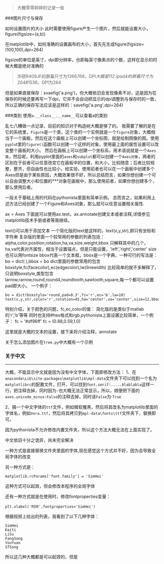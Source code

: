 

> 大概零零碎碎的记录一些


###图片尺寸与保存

如何设置图片的大小
此时需要使用figure产生一个图片，然后就能设置大小，figure(figsize=(a,b))

在matplotlib中，如何准确的设置画布的大小，首先先生成figure(figsize=(100,100),dpi=264)

figsize的单位是英寸，dpi即分辨率，也即每英寸像素点的个数，这样在显示的时候大概是绝对准确的


> 华硕R409JF的屏幕尺寸为1366*768，DPI大概是112
> ipad4的屏幕尺寸为2048*1536，DPI为264



但是如果直接保存：svaefig('a.png')，你大概依旧会发现像素不对，这是因为在保存的时候还要再写一下dpi，它并不会自动把显示的dpi调整到与保存时的一致，所以正确的保存写法应该是这样的：savefig('a.png',dpi=264)





###类别
使用`a.__class__.__name__`可以查看a的类别


乱七八糟做一点记录，目前的知识对于构造树大概是够了的。
我需要了解的是在它的系统里，`Figure`是一个类，这个类的一个实例就是一个`figure`对象，大概相当于一个画板，然后在这个画板上可以创建一个坐标图，就是绘制图像的图。使用`pyplo`t里的`figure()`函数可以创建一个这样的对象。使用最上面的属性设置可以改变整个画板的大小。
然后在画板上可以创建一个坐标系，用术语说就是一个`Axes类`，然后呢，利用pyplot里面的`axes`和`subplot`都可以创建一个`Axes对象`，两者的区别在于前者可以任意改变它在画板中的位置，和大小，比较随意；后者比较规整，整齐，但自由性也比较小，经实验，使用前者也可以在一个画板中创建多个Axes但是由于某些原因，大概效果很不好，所以总结而言，如果你想创建一个可以自由调整大小和位置的***对象在画板中，那么使用前者，如果你想创建多个，那么使用后者。

一段关于基础上用的代码在pythonista里面有简单示例。
总而言之，如果利用上述方法已经创建了一个Figure和Axes对象，那么就可以任意设置相关属性.

ax = Axes
下面就可以使用ax.text，ax.annotate创建文本或者注释,详情参见matplotlib技术手册或者等我继续。


text()可以用于添加文本
一个简化版的text是这样的，text(x,y,str),即只有坐标和字符串
复杂版的里面一个较常用的参数的列表包括：alpha,color,position,rotation,ha,va,size,weight,bbox
只解释其中的几个，ha,va代表对齐属性，相当于设置锚点，但是只能设置，'left','right','center'
size也可以用fontsize
bbox代表一个文本框，bbox是一个字典，一种可行的写法是：
bo = dict(   ),bbox = bo
dict里面的参数常用的包含boxstyle,fc(facecolor),ec(edgecolor),lw(linewidth)
比较简单的就不多解释了，只说明boxstyle,类型包含larrow,rarrow,round,round4,roundtooth,sawtooth,square,每一个都可以设置pad即大小。
一个例子：

	bo = dict(boxstyle='round,pad=0.3',fc='r',ec='b',lw=10)
	text(x,y,str,color='r',rotation=45,ha='center',va='center',size=12,bbox=bo)

特别介绍，关于颜色的问题，fc,ec,color的值：
简化版的是类似于matlab的'r','b'等等
同时也支持#hex格式和rgb,pythonista上面设置比较简单，一个例子：
fc = '#df96ff'
fc = (0.88,0.59,1.0)



这里就是大概的文本的设置，接下来将介绍注释，annotate


关于怎么添加图片在`tree.py`中大概有一个示例

### 关于中文
---
大概，不能显示中文就是因为没有中文字体，下面即修改方法：
1、在`anaconda\Lib\site-packages\matplotlib\mpl-data`文件夹下可以找到一个名为`matplotlibrc`的配置文件，打开，可以找到`font.serif:.....blablabla`这样一行，把注释去掉，同时因为`-`也大概无法正常显示，所以，顺便把下面的`axes.unicode_minus:False`的注释去掉，同时该`False`为·`True`

2、搞一个中文字体的`ttf`文件，例如微软雅黑，然后将其改名为matplotlib里面的字体名，例如`Vera.ttf`，然后将其拷贝到`mpl-data\fonts\ttf`文件夹下，替换即可。

因为pythonista不允许修改内置文件夹，所以这个方法大概无法在上面实现了。

中文依旧十分之诡异，尚未完全解决

一种方式是直接替换文件夹里面的字体,现在感觉这个方式并不好，因为会导致全局字体的改变

另一种方式是：

	matplotlib.rcParams['font.family'] = 'SimHei'

这种方式可以起效，但会修改本程序的全局字体

还有一种方式就是在使用时，修改fontproperties变量：

	plt.xlabel('时间',fontproperties='SimHei')

根据视频上给出的列表，我看到了以下几种字体：

	SimHei
	Kaiti
	LiSu
	FangSong
	YouYuan
	STSong

所以这几种大概都是可以起效的，但是


